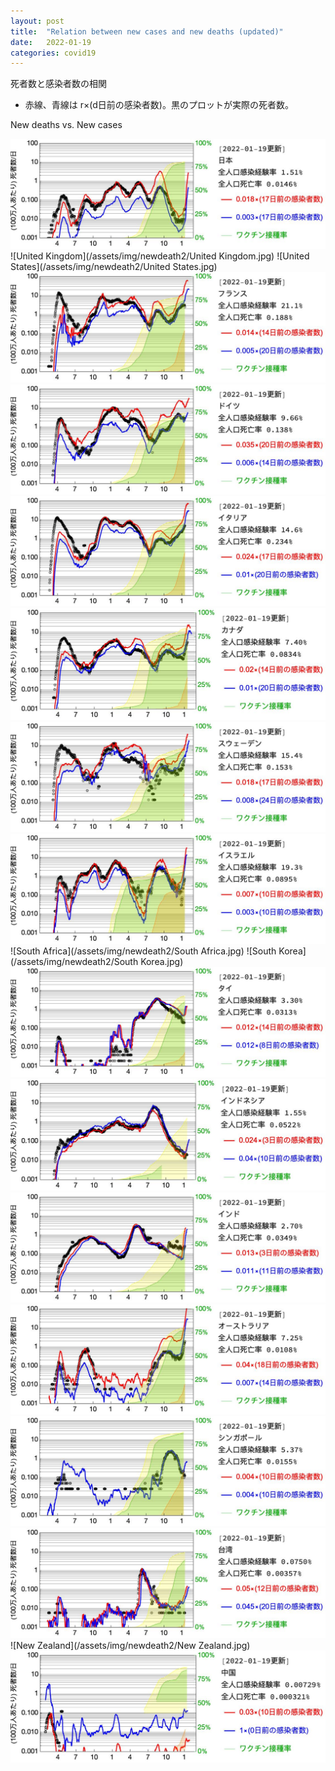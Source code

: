 ```yaml
---
layout: post
title:  "Relation between new cases and new deaths (updated)"
date:   2022-01-19
categories: covid19
---
```


死者数と感染者数の相関

- 赤線、青線は r×(d日前の感染者数)。黒のプロットが実際の死者数。

New deaths  vs. New cases 

![Japan](/assets/img/newdeath2/Japan.jpg)
![United Kingdom](/assets/img/newdeath2/United Kingdom.jpg)
![United States](/assets/img/newdeath2/United States.jpg)
![France](/assets/img/newdeath2/France.jpg)
![Germany](/assets/img/newdeath2/Germany.jpg)
![Italy](/assets/img/newdeath2/Italy.jpg)
![Canada](/assets/img/newdeath2/Canada.jpg)
![Sweden](/assets/img/newdeath2/Sweden.jpg)
![Israel](/assets/img/newdeath2/Israel.jpg)
![South Africa](/assets/img/newdeath2/South Africa.jpg)
![South Korea](/assets/img/newdeath2/South Korea.jpg)
![Thailand](/assets/img/newdeath2/Thailand.jpg)
![Indonesia](/assets/img/newdeath2/Indonesia.jpg)
![India](/assets/img/newdeath2/India.jpg)
![Australia](/assets/img/newdeath2/Australia.jpg)
![Singapore](/assets/img/newdeath2/Singapore.jpg)
![Taiwan](/assets/img/newdeath2/Taiwan.jpg)
![New Zealand](/assets/img/newdeath2/New Zealand.jpg)
![China](/assets/img/newdeath2/China.jpg)
